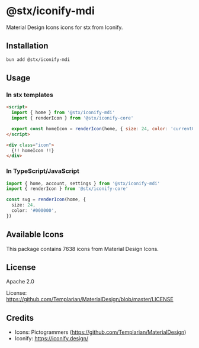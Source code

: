 # @stx/iconify-mdi

Material Design Icons icons for stx from Iconify.

## Installation

```bash
bun add @stx/iconify-mdi
```

## Usage

### In stx templates

```html
<script>
  import { home } from '@stx/iconify-mdi'
  import { renderIcon } from '@stx/iconify-core'

  export const homeIcon = renderIcon(home, { size: 24, color: 'currentColor' })
</script>

<div class="icon">
  {!! homeIcon !!}
</div>
```

### In TypeScript/JavaScript

```typescript
import { home, account, settings } from '@stx/iconify-mdi'
import { renderIcon } from '@stx/iconify-core'

const svg = renderIcon(home, {
  size: 24,
  color: '#000000',
})
```

## Available Icons

This package contains 7638 icons from Material Design Icons.

## License

Apache 2.0

License: https://github.com/Templarian/MaterialDesign/blob/master/LICENSE

## Credits

- Icons: Pictogrammers (https://github.com/Templarian/MaterialDesign)
- Iconify: https://iconify.design/
